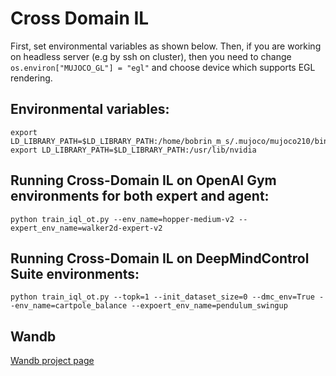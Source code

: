 # Cross Domain IL
First, set environmental variables as shown below. Then, if you are working on headless server (e.g by ssh on cluster), then you need to change ``os.environ["MUJOCO_GL"] = "egl"`` and choose device which supports EGL rendering.
## Environmental variables:
```
export LD_LIBRARY_PATH=$LD_LIBRARY_PATH:/home/bobrin_m_s/.mujoco/mujoco210/bin
export LD_LIBRARY_PATH=$LD_LIBRARY_PATH:/usr/lib/nvidia
```

## Running Cross-Domain IL on OpenAI Gym environments for both expert and agent:
```
python train_iql_ot.py --env_name=hopper-medium-v2 --expert_env_name=walker2d-expert-v2
```

## Running Cross-Domain IL on DeepMindControl Suite environments:
```
python train_iql_ot.py --topk=1 --init_dataset_size=0 --dmc_env=True --env_name=cartpole_balance --expoert_env_name=pendulum_swingup
```
## Wandb
[Wandb project page](https://wandb.ai/simmax21/CILOT?workspace=user-simmax21)